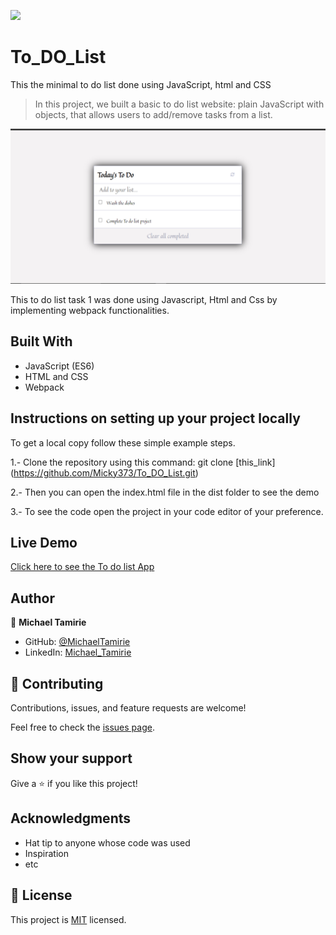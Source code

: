 ![](https://img.shields.io/badge/Microverse-blueviolet)

# To_DO_List
This the minimal to do list done using JavaScript, html and CSS

> In this project, we built a basic to do list website: plain JavaScript with objects, that allows users to add/remove tasks from a list.

![screenshot](./Capture.PNG)

This to do list task 1 was done using Javascript, Html and Css by implementing webpack functionalities.

## Built With

- JavaScript (ES6)
- HTML and CSS
- Webpack

## Instructions on setting up your project locally

To get a local copy follow these simple example steps.

1.- Clone the repository using this command:
    git clone [this_link] (https://github.com/Micky373/To_DO_List.git)

2.- Then you can open the index.html file in the dist folder to see the demo

3.- To see the code open the project in your code editor of your preference.

## Live Demo 

[Click here to see the To do list App](https://micky373.github.io/To_DO_List/dist/) 

## Author

👤 **Michael Tamirie**

- GitHub: [@MichaelTamirie](https://github.com/Micky373)
- LinkedIn: [Michael_Tamirie](https://www.linkedin.com/in/michael-tamirie-288a331ab)

## 🤝 Contributing

Contributions, issues, and feature requests are welcome!

Feel free to check the [issues page](https://github.com/charlyeneh/Awesome-books-Library/issues).

## Show your support

Give a ⭐️ if you like this project!

## Acknowledgments

- Hat tip to anyone whose code was used
- Inspiration
- etc

## 📝 License

This project is [MIT](./MIT.md) licensed.

